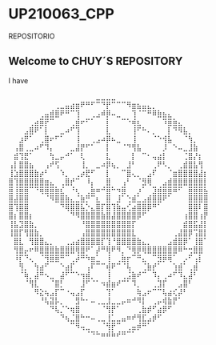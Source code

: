 # UP210063_CPP
REPOSITORIO

## Welcome to CHUY´S REPOSITORY

I have 



⠀⠀⠀⠀⠀⠀⠀⠀⠀⠀⠀⠀⠀⠀⠀⠀⠀⣀⣀⣀⣀⠀⠀⠀⠀⠀⠀⠀⠀⠀⠀⠀⠀⠀⠀⠀⠀⠀⠀
⠀⠀⠀⠀⠀⠀⠀⠀⠀⢀⣀⣤⣴⣶⠟⠛⠋⠉⠙⡟⠉⠉⠉⠻⣶⣦⣤⣄⡀⠀⠀⠀⠀⠀⠀⠀⠀⠀⠀
⠀⠀⠀⠀⠀⠀⢀⣤⣾⣿⠟⠛⠉⢹⠀⠀⢀⣠⠾⡿⠤⣀⠀⠀⢹⠈⠉⠛⠿⣷⣦⣄⠀⠀⠀⠀⠀⠀⠀
⠀⠀⠀⠀⢀⣴⣿⡟⠉⠀⠀⠀⢀⣾⠖⠋⠁⠀⠀⡇⠀⠀⠉⠑⢾⣆⠀⠀⠀⠀⠹⣿⣷⣄⠀⠀⠀⠀⠀
⠀⠀⠀⣠⣿⠟⠁⡇⠀⠀⣀⠴⠋⢹⠀⠀⠀⠀⠀⣇⠀⠀⠀⠀⢸⠋⠓⠄⡀⠀⠀⡇⠙⠻⣧⡀⠀⠀⠀
⠀⠀⣰⠟⠁⠀⢀⣿⠖⠋⠁⠀⠀⢸⠀⠀⢀⣠⠴⡿⠦⣀⠀⠀⢸⠀⠀⠀⠈⠑⢺⣧⠀⠀⠈⢳⡀⠀⠀
⠀⢠⣿⢀⣀⠴⠋⠹⡄⠀⠀⠀⣀⣼⡟⠋⠁⠀⠀⡇⠀⠀⠈⠙⢻⣧⠀⠀⠀⠀⡸⠀⠑⠤⣀⣸⣷⠀⠀
⠀⣾⢹⣟⠁⠀⠀⠀⢳⣀⡤⠚⠁⠀⢇⠀⠀⠀⠀⣇⠀⠀⠀⠀⡇⠀⠉⠂⢤⣴⡇⠀⠀⠀⢈⣿⡜⡆⠀
⢠⡇⣿⣿⣦⠀⠀⢠⠞⢫⠀⠀⠀⠀⢸⡀⠀⣀⠴⡿⢦⡀⠀⣸⠃⠀⠀⠀⢀⠟⠣⡀⠀⢀⣾⣿⣧⢻⠀
⢸⣱⣿⣿⣿⣷⡴⠃⠀⠀⠱⡀⠀⢀⡴⣟⠋⠀⠀⡇⠀⠀⠉⣿⢄⡀⠀⣠⠏⠀⠀⠈⣶⣿⣿⣿⣿⣼⡆
⣿⢹⣿⣿⣿⣿⣿⣶⣄⠀⢀⣿⡞⠉⠀⠸⡄⠀⠀⣿⠀⠀⢠⠃⠀⠈⣻⢿⠀⠀⣠⣾⣿⣿⣿⣿⣿⣿⡇
⣿⢸⣿⣿⠉⠙⢿⣿⣿⣷⣎⠀⠘⢆⠀⢀⣷⠶⠚⣿⠓⠲⣿⠀⠀⡰⠁⠀⣹⣾⣿⣿⠿⠋⠀⣿⣿⣿⣧
⣿⣼⣿⣿⠀⠀⠀⠈⠻⣿⣿⣷⣄⣈⣷⡛⠉⣆⠀⣿⠀⣸⠁⢑⣾⣁⣠⣾⣿⣿⠟⠁⠀⠀⠀⣿⣿⣿⣿
⣿⢹⣿⣿⠀⠀⠀⠀⠀⠀⠙⢿⣿⣿⣧⡑⣄⣿⡏⣿⢹⣷⣤⢊⣴⣿⣿⡿⠛⠁⠀⠀⠀⠀⠀⣿⣿⠇⣿
⣿⡆⣿⣿⡆⠀⠀⠀⠀⠀⠀⠀⠙⠻⣿⣿⣿⣿⣷⣿⣼⣿⣿⣿⣿⡿⠋⠀⠀⠀⠀⠀⠀⠀⢰⣿⣿⢰⡟
⢸⣧⣹⣿⣷⡀⠀⠀⠀⠀⠀⠀⠀⠀⠘⣿⣿⣿⣿⣿⣿⣿⣿⣿⡏⠀⠀⠀⠀⠀⠀⠀⠀⠀⣾⣿⣯⣼⡇
⢸⣿⡏⢻⣿⣷⡀⠀⠀⠀⠀⠀⠀⠀⢠⣿⣿⣿⣿⣿⣿⣿⣿⣿⣇⠀⠀⠀⠀⠀⠀⠀⢀⣼⣿⡿⢩⣿⡇
⠀⣿⣇⠀⢻⣿⣿⣄⡀⠀⠀⢀⣠⣴⣿⣿⣿⣿⡏⢹⠘⣿⣿⣿⣿⣷⣄⡀⠀⠀⠀⣠⣾⣿⡿⠁⢸⣿⠁
⠀⢻⣿⡤⠖⠿⣿⣿⣿⣷⣿⣿⣿⢿⣿⠟⠁⡼⠛⢿⠟⠻⡀⠙⢿⡿⢿⣿⣿⣿⣿⣿⣿⠿⠓⢒⣿⣿⠀
⠀⠸⡏⠙⢄⠀⠈⢻⣿⣿⠛⠉⢀⡼⠛⠳⣶⣁⠀⢸⠀⢀⣷⡖⠉⠛⣄⠀⠉⣻⡿⢿⠁⠀⡠⠋⢠⡇⠀
⠀⠀⢻⡀⠀⢳⣴⠋⠀⠀⠑⣴⡏⠀⠀⢠⠏⠉⠉⢾⠟⠉⠈⢧⠀⠀⢈⣷⡞⠁⠀⠀⢱⣾⠁⢀⣾⠀⠀
⠀⠀⠈⢷⡀⣼⠛⠢⣀⠀⣼⠋⠉⠑⢲⣾⡀⠀⠀⢸⠀⠀⢀⣨⣷⠞⠉⠀⠹⡄⢀⠴⠋⠹⣄⣼⠃⠀⠀
⠀⠀⠀⠈⢻⣇⠀⠀⠈⣿⡃⠀⠀⠀⣸⠋⠈⠁⠲⣾⣶⠞⠉⠁⠹⡀⠀⠀⢀⣹⡏⠀⠀⣠⣿⠃⠀⠀⠀
⠀⠀⠀⠀⠀⠻⣕⢦⣠⡏⠉⠐⢤⣠⡏⠀⠀⠀⠀⢹⠁⠀⠀⠀⠀⢷⣠⠖⠉⠉⢧⣴⢎⡼⠃⠀⠀⠀⠀
⠀⠀⠀⠀⠀⠀⠘⢧⣽⡧⡀⠀⠀⣻⠓⠂⠤⢀⣀⣸⣀⣀⡤⠶⠚⠻⡇⠀⢀⡤⢾⣷⡟⠁⠀⠀⠀⠀⠀
⠀⠀⠀⠀⠀⠀⠀⠀⠙⢧⡈⠑⢶⣿⠀⠀⠀⠀⠈⢻⡟⠁⠀⠀⠀⢀⣷⡾⠋⣴⡿⠋⠀⠀⠀⠀⠀⠀⠀
⠀⠀⠀⠀⠀⠀⠀⠀⠀⠀⠙⢦⣈⣿⠓⠒⠤⢀⣀⢸⣁⣀⣤⠶⠞⢻⣏⣠⡾⠋⠀⠀⠀⠀⠀⠀⠀⠀⠀
⠀⠀⠀⠀⠀⠀⠀⠀⠀⠀⠀⠀⠉⠻⢤⣀⠀⠀⠈⢻⡟⠉⠀⢀⣤⡾⠛⠁⠀⠀⠀⠀⠀⠀⠀⠀⠀⠀⠀
⠀⠀⠀⠀⠀⠀⠀⠀⠀⠀⠀⠀⠀⠀⠀⠈⠙⠓⠶⠾⠷⠞⠛⠉⠁⠀⠀⠀⠀⠀⠀⠀⠀⠀⠀⠀⠀⠀⠀
